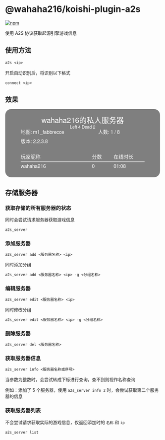 # @wahaha216/koishi-plugin-a2s

[![npm](https://img.shields.io/npm/v/@wahaha216/koishi-plugin-a2s?style=flat-square)](https://www.npmjs.com/package/@wahaha216/koishi-plugin-a2s)

使用 A2S 协议获取起源引擎游戏信息

## 使用方法

```tex
a2s <ip>
```

开启自动识别后，将识别以下格式

```tex
connect <ip>
```

## 效果

![效果](./.assets/return.jpg)

## 存储服务器

### 获取存储的所有服务器的状态

同时会尝试请求服务器获取游戏信息

```tex
a2s_server
```

### 添加服务器

```tex
a2s_server add <服务器名称> <ip>
```

同时添加分组

```tex
a2s_server add <服务器名称> <ip> -g <分组名称>
```

### 编辑服务器

```tex
a2s_server edit <服务器名称> <ip>
```

同时修改分组

```tex
a2s_server edit <服务器名称> <ip> -g <分组名称>
```

### 删除服务器

```tex
a2s_server del <服务器名称>
```

### 获取服务器信息

```tex
a2s_server info <服务器名称或序号>
```

当参数为整数时，会尝试转成下标进行查询，查不到则视作名称查询

例如：添加了 5 个服务器，使用 `a2s_server info 2` 时，会尝试获取第二个服务器的信息

### 获取服务器列表

不会尝试请求获取实际的游戏信息，仅返回添加时的 `名称` 和 `ip`

```tex
a2s_server list
```
